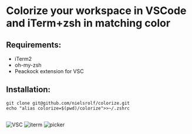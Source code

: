 # Colorize your workspace in VSCode and iTerm+zsh in matching color

## Requirements:
- iTerm2
- oh-my-zsh
- Peackock extension for VSC


## Installation:
```
git clone git@github.com/nielsrolf/colorize.git
echo "alias colorize=$(pwd)/colorize">>~/.zshrc
```

##
![VSC](https://github.com/nielsrolf/colorize/master/demo/vsc.png)
![iterm](https://github.com/nielsrolf/colorize/master/demo/iterm.png)
![picker](https://github.com/nielsrolf/colorize/master/demo/picker.png)
